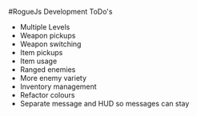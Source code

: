 #RogueJs Development ToDo's

* Multiple Levels
* Weapon pickups
* Weapon switching
* Item pickups
* Item usage
* Ranged enemies
* More enemy variety
* Inventory management
* Refactor colours
* Separate message and HUD so messages can stay